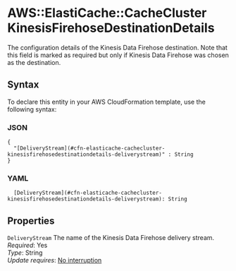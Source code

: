 # AWS::ElastiCache::CacheCluster KinesisFirehoseDestinationDetails<a name="aws-properties-elasticache-cachecluster-kinesisfirehosedestinationdetails"></a>

The configuration details of the Kinesis Data Firehose destination\. Note that this field is marked as required but only if Kinesis Data Firehose was chosen as the destination\.

## Syntax<a name="aws-properties-elasticache-cachecluster-kinesisfirehosedestinationdetails-syntax"></a>

To declare this entity in your AWS CloudFormation template, use the following syntax:

### JSON<a name="aws-properties-elasticache-cachecluster-kinesisfirehosedestinationdetails-syntax.json"></a>

```
{
  "[DeliveryStream](#cfn-elasticache-cachecluster-kinesisfirehosedestinationdetails-deliverystream)" : String
}
```

### YAML<a name="aws-properties-elasticache-cachecluster-kinesisfirehosedestinationdetails-syntax.yaml"></a>

```
  [DeliveryStream](#cfn-elasticache-cachecluster-kinesisfirehosedestinationdetails-deliverystream): String
```

## Properties<a name="aws-properties-elasticache-cachecluster-kinesisfirehosedestinationdetails-properties"></a>

`DeliveryStream`  <a name="cfn-elasticache-cachecluster-kinesisfirehosedestinationdetails-deliverystream"></a>
The name of the Kinesis Data Firehose delivery stream\.  
*Required*: Yes  
*Type*: String  
*Update requires*: [No interruption](https://docs.aws.amazon.com/AWSCloudFormation/latest/UserGuide/using-cfn-updating-stacks-update-behaviors.html#update-no-interrupt)